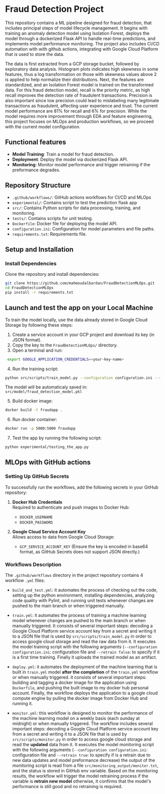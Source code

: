 # Fraud Detection Project

This repository contains a ML pipeline designed for fraud detection, 
that includes principal steps of model lifecycle management. It begins with training
an anomaly detection model using Isolation Forest, deploys the model through 
a dockerized Flask API to handle real-time predictions, and implements model 
performance monitoring. The project also includes CI/CD automation with 
with github actions, integrating with Google Cloud Platform that is used to store the data.


The data is first extracted from a GCP storage bucket, followed by exploratory data analysis.
Histogram plots indicates high skewness in some features, thus a log transformation on those 
with skewness values above 2 is applied to help normalize their distributions. Next, the features are standardized,
and an Isolation Forest model is trained on the transformed data. For this fraud detection model, recall is the priority metric, as high recall improves the detection rate 
of fraudulent transactions. Precision is also important since low precision could lead to mislabeling 
many legitimate transactions as fraudulent, affecting user experience and trust.
The current model performance are 81% for recall and 6% for precision. 
While the model requires more improvement through EDA
and feature engineering, this project focuses on MLOps and production workflows,
so we proceed with the current model configuration.


## Functional features 
- **Model Training**: Train a model for fraud detection.
- **Deployment**: Deploy the model via dockerized Flask API.
- **Monitoring**: Monitor model performance and trigger retraining if the preformance degrades.

## Repository Structure
- `.github/workflows/`: GitHub actions workflows for CI/CD and MLOps
- `experimental/`: Contains script to test the prediction flask app
- `src/`: Contains Python scripts for data processing, training, and monitoring.
- `tests/`: Contains scripts for unit testing.
- `Dockerfile`: Docker file for deploying the model API.
- `configuration.ini`: Configuration for model parameters and file paths.
- `requirements.txt`: Requirements file.

## Setup and Installation

### Install Dependencies
Clone the repository and install dependencies:
```bash
git clone https://github.com/mahmoudalbardan/FraudDetectionMLOps.git
cd FraudDetectionMLOps
pip install -r requirements.txt
```

##  Launch and test the app on your Local Machine
To train the model locally, use the data already stored in Google Cloud Storage
by following these steps:
1. Create a service account in your GCP project and download its key (in JSON format).
2. Copy the key to the `FraudDetectionMLOps/` directory.
3. Open a terminal and run:
```bash
 export GOOGLE_APPLICATION_CREDENTIALS=<your-key-name>
 ```
4. Run the training script:
```bash
python src/scripts/train_model.py --configuration configuration.ini --retrain false
```
The model will be automaticaly saved in: `src/model/fraud_detection_model.pkl`

5. Build docker image:
```bash
docker build -t fraudapp .
```
6.  Run docker container:
```bash
docker run -p 5000:5000 fraudapp
```
7. Test the app by running the following script:
```bash
python experimental/testing_the_app.py
```

## MLOps with GitHub actions

### Setting Up GitHub Secrets 
To successfully run the workflows, add the following secrets in your GitHub repository:
1. **Docker Hub Credentials**  
   Required to authenticate and push images to Docker Hub:
    - `DOCKER_USERNAME`
    - `DOCKER_PASSWORD`

2. **Google Cloud Service Account Key**  
   Allows access to data from Google Cloud Storage:
    - `GCP_SERVICE_ACCOUNT_KEY` (Ensure the key is encoded in base64 format, as GitHub Secrets does not support JSON directly.)

### Workflows Description
The `.github/workflows` directory in the project repository contains 4 workflow `.yml` files:

- `build_and_test.yml`: it automates the process of checking out the code, setting up the python
environment, installing dependencies, analyzing code quality with Pylint, and running unit tests whenever changes 
are pushed to the main branch or when triggered manually.


- `train.yml`: it automates the process of training a machine learning model whenever 
changes are pushed to the main branch or when manually triggered. It consists of several important steps: 
decoding a Google Cloud Platform service account key from a secret and writing it to a JSON file that is used by 
`src/scripts/train_model.py` in order to access google cloud storage and read the raw data from it.
It executes the model training script with the following arguments (`--configuration configuration.ini`: configuration file and  `--retrain false`: to specify if it
is a first time training. Finally it uploads the trained model as an artifact. 


- `deploy.yml`: it automates the deployment of the machine learning that is built in `train.yml`
model **after the completion** of the `train.yml` workflow or when manually triggered.
it consists of several important steps: 
building and tagging a docker image for the application using `Dockerfile`, and pushing the built image to my docker hub personal account. 
Finally, the workflow deploys the application to a google cloud compute engine by pulling the 
docker image from Docker Hub and running it.


- `monitor.yml`: this workflow is designed to monitor the performance of the machine learning model on a weekly basis (each sunday at midnight)
or when manually triggered. The workflow includes several important steps:
decoding a Google Cloud Platform service account key from a secret and writing it to a JSON file that is used by
`src/scripts/monitor.py` in order to access google cloud storage and read the **updated** data from it.
It executes the model monitoring script with the following arguments (`--configuration configuration.ini`: configuration file 
and  `--retrain true`: to specify if is a retrain due to new data updates and model preformance decrease)
the output of the monitoring script is read from a file `src/monitoring_output/monitor.txt`,
and the status is stored in GitHub env variable. 
Based on the monitoring results, the workflow will trigger the model retraining process if the variable is **retrain new model** otherwise,
it confirms that the model's performance is still good and no retraining is required.
